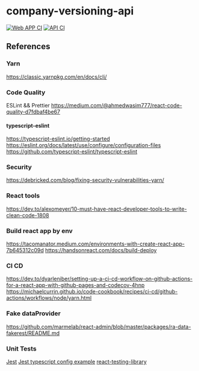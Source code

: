 # company-versioning-api
[![Web APP CI](https://github.com/devgine/company-versioning/actions/workflows/webappbuild.yaml/badge.svg?branch=main)](https://github.com/devgine/company-versioning/actions/workflows/webappbuild.yaml?query=branch%3Amain)
[![API CI](https://github.com/devgine/company-versioning/actions/workflows/apibuild.yaml/badge.svg?branch=main)](https://github.com/devgine/company-versioning/actions/workflows/apibuild.yaml?query=branch%3Amain)

## References
### Yarn
https://classic.yarnpkg.com/en/docs/cli/

### Code Quality
ESLint && Prettier
https://medium.com/@ahmedwasim777/react-code-quality-d7fdbaf4be67

#### typescript-eslint
https://typescript-eslint.io/getting-started
https://eslint.org/docs/latest/use/configure/configuration-files
https://github.com/typescript-eslint/typescript-eslint

### Security
https://debricked.com/blog/fixing-security-vulnerabilities-yarn/

### React tools
https://dev.to/alexomeyer/10-must-have-react-developer-tools-to-write-clean-code-1808

### Build react app by env
https://tacomanator.medium.com/environments-with-create-react-app-7b645312c09d
https://handsonreact.com/docs/build-deploy


### CI CD
https://dev.to/dyarleniber/setting-up-a-ci-cd-workflow-on-github-actions-for-a-react-app-with-github-pages-and-codecov-4hnp
https://michaelcurrin.github.io/code-cookbook/recipes/ci-cd/github-actions/workflows/node/yarn.html

### Fake dataProvider 
https://github.com/marmelab/react-admin/blob/master/packages/ra-data-fakerest/README.md

### Unit Tests
[Jest](https://jestjs.io/docs/getting-started#using-typescript)
[Jest typescript config example](https://www.testim.io/blog/typescript-unit-testing-101/)
[react-testing-library](https://github.com/testing-library/react-testing-library)
